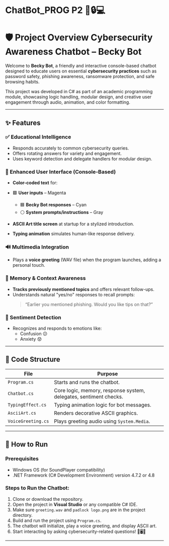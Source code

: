 # ChatBot_PROG P2 🚀🔒💻

# 🛡️ Project Overview Cybersecurity Awareness Chatbot – Becky Bot

Welcome to **Becky Bot**, a friendly and interactive console-based chatbot designed to educate users on essential **cybersecurity practices** such as password safety, phishing awareness, ransomware protection, and safe browsing habits.

This project was developed in C# as part of an academic programming module, showcasing logic handling, modular design, and creative user engagement through audio, animation, and color formatting.

---

## ✨ Features

### ✅ Educational Intelligence
- Responds accurately to common cybersecurity queries.
- Offers rotating answers for variety and engagement.
- Uses keyword detection and delegate handlers for modular design.

### 🎨 Enhanced User Interface (Console-Based)
- **Color-coded text** for:
- 🟪 **User inputs** – Magenta
  - 🟦 **Becky Bot responses** – Cyan
  - ⚪ **System prompts/instructions** – Gray


- **ASCII Art title screen** at startup for a stylized introduction.
- **Typing animation** simulates human-like response delivery.

### 🔊 Multimedia Integration
- Plays a **voice greeting** (WAV file) when the program launches, adding a personal touch.

### 🧠 Memory & Context Awareness
- **Tracks previously mentioned topics** and offers relevant follow-ups.
- Understands natural "yes/no" responses to recall prompts:
  > “Earlier you mentioned phishing. Would you like tips on that?”

### 💬 Sentiment Detection
- Recognizes and responds to emotions like:
  - Confusion 😕
  - Anxiety 😟
---

## 🧱 Code Structure

| File               | Purpose |
|--------------------|---------|
| `Program.cs`       | Starts and runs the chatbot. |
| `Chatbot.cs`       | Core logic, memory, response system, delegates, sentiment checks. |
| `TypingEffect.cs`  | Typing animation logic for bot messages. |
| `AsciiArt.cs`      | Renders decorative ASCII graphics. |
| `VoiceGreeting.cs` | Plays greeting audio using `System.Media`. |

---

## 🚀 How to Run

### Prerequisites
- Windows OS (for SoundPlayer compatibility)
- .NET Framework (C# Development Environment) version 4.7.2 or 4.8

### **Steps to Run the Chatbot:**
1. Clone or download the repository.
2. Open the project in **Visual Studio** or any compatible C# IDE.
3. Make sure `greeting.wav` and `padlock logo.png` are in the project directory.
4. Build and run the project using `Program.cs`.
5. The chatbot will initialize, play a voice greeting, and display ASCII art.
6. Start interacting by asking cybersecurity-related questions! 🎤🖥️🔑


---
